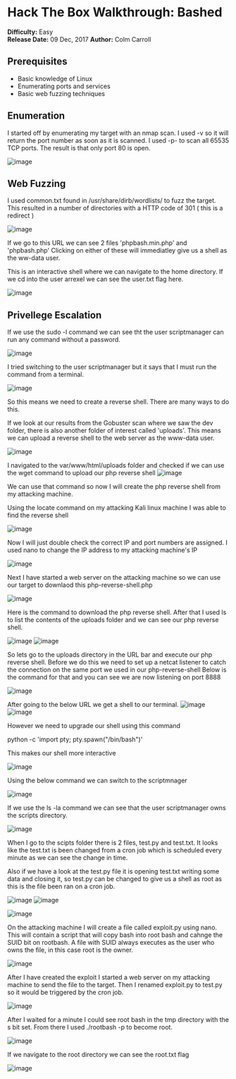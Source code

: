 # Hack The Box Walkthrough: Bashed
**Difficulty:** Easy  
**Release Date:** 09 Dec, 2017
**Author:** Colm Carroll


## Prerequisites
- Basic knowledge of Linux
- Enumerating ports and services
- Basic web fuzzing techniques



## Enumeration 

I started off by enumerating my target with an nmap scan.
I used -v so it will return the port number as soon as it is scanned. 
I used -p- to scan all 65535 TCP ports. The result is that only port 80 is open.

![image](https://github.com/user-attachments/assets/ad661d5d-0cab-46f2-93d0-ac93bc3b7eb5)

## Web Fuzzing 

I used common.txt found in /usr/share/dirb/wordlists/ to fuzz the target.
This resulted in a number of directories with a HTTP code of 301 ( this is a redirect ) 

![image](https://github.com/user-attachments/assets/2dce1f75-ffae-431e-9c50-58444a3ec085)


If we go to this URL we can see 2 files 'phpbash.min.php'	and 'phpbash.php'
Clicking on either of these will immediatley give us a shell as the ww-data user.

This is an interactive shell where we can navigate to the home directory.
If we cd into the user arrexel we can see the user.txt flag here. 

![image](https://github.com/user-attachments/assets/733cafc8-3d93-42d3-85b9-60c386e7a0ed)

## Privellege Escalation 

If we use the sudo -l command we can see tht the user scriptmanager can run any command without a password.

![image](https://github.com/user-attachments/assets/4c4a2205-d146-4da1-bba6-207b0f948c30)


I tried switching to the user scriptmanager but it says that I must run the command from a terminal.

![image](https://github.com/user-attachments/assets/fb77cbdd-08df-4092-92a2-818611814902)

So this means we need to create a reverse shell.
There are many ways to do this.

If we look at our results from the Gobuster scan where we saw the dev folder, there is also another folder of interest called 'uploads'.
This means we can upload a reverse shell to the web server as the www-data user.

![image](https://github.com/user-attachments/assets/032b1aa2-bb7f-41b0-874f-ec4e73e758a0)


I navigated to the var/www/html/uploads folder and checked if we can use the wget command to upload our php reverse shell
![image](https://github.com/user-attachments/assets/1fb978f7-ef51-401e-b2ff-7c1b6422c0b0)

We can use that command so now I will create the php reverse shell from my attacking machine.

Using the locate command on my attacking Kali linux machine I was able to find the reverse shell

![image](https://github.com/user-attachments/assets/a750842a-4b6d-4f79-add7-e116b640c770)

Now I will just double check the correct IP and port numbers are assigned.
I used nano to change the IP address to my attacking machine's IP

![image](https://github.com/user-attachments/assets/cc0f3fc5-72ac-4f0f-9c3f-f4d1d0a3f498)

Next I have started a web server on the attacking machine so we can use our target to downlaod this php-reverse-shell.php 

![image](https://github.com/user-attachments/assets/7a645662-e356-430b-8132-164d3cf16618)

Here is the command to download the php reverse shell.
After that I used ls to list the contents of the uploads folder and we can see our php reverse shell.

![image](https://github.com/user-attachments/assets/cbdb5962-911c-4f8d-b1ea-7f92d00bae48)
![image](https://github.com/user-attachments/assets/29b23b7c-eb0d-4e2f-b87a-0836594b079d)

So lets go to the uploads directory in the URL bar and execute our php reverse shell.
Before we do this we need to set up a netcat listener to catch the connection on the same port we used in our php-reverse-shell
Below is the command for that and you can see we are now listening on port 8888 

![image](https://github.com/user-attachments/assets/9bbe4542-332c-408a-bb3e-9a2e2f3a2b23)

After going to the below URL we get a shell to our terminal.
![image](https://github.com/user-attachments/assets/13cd6515-6f19-4602-9577-b44b7cbbf6c5)
![image](https://github.com/user-attachments/assets/3932e182-2902-4139-bfb7-e575e55048a9)


However we need to upgrade our shell using this command  

python -c 'import pty; pty.spawn("/bin/bash")' 

This makes our shell more interactive 

![image](https://github.com/user-attachments/assets/a2bd3f0d-8139-40bd-a2ba-30ba6c63f53a)

Using the below command we can switch to the scriptmnager 

![image](https://github.com/user-attachments/assets/57ce9a4b-46c4-40c4-a3c1-5600309c900e)

If we use the ls -la command we can see that the user scriptmanager owns the scripts directory.


![image](https://github.com/user-attachments/assets/f636a729-790a-4329-9baa-183356a0a813)

When I go to the scipts folder there is 2 files, test.py and test.txt.
It looks like the test.txt is been changed from a cron job which is scheduled every minute as we can see the change in time.

Also if we have a look at the test.py file it is opening test.txt writing some data and closing it, so test.py can be changed to give us a shell as root as this is the file been ran on a cron job. 


![image](https://github.com/user-attachments/assets/42d93928-2d73-4606-8805-a530033b0fe5)
![image](https://github.com/user-attachments/assets/666ad8f3-1a5d-4526-89ba-afc432a738d5)

![image](https://github.com/user-attachments/assets/59cfe7c1-c0a4-4fcb-a884-2035eb2f0018)

On the attacking machine I will create a file called exploit.py using nano.
This will contain a script that will copy bash into root bash and cahnge the SUID bit on rootbash.
A file with SUID always executes as the user who owns the file, in this case root is the owner. 


![image](https://github.com/user-attachments/assets/8e90550c-b6d3-41a0-b368-b7e150cbb480)

After I have created the exploit I started a web server on my attacking machine to send the file to the target.
Then I renamed exploit.py to test.py so it would be triggered by the cron job.

![image](https://github.com/user-attachments/assets/6622cbb8-403a-4efa-aa00-8d59b012cd6e)

After I waited for a minute I could see root bash in the tmp directory with the s bit set.
From there I used ./rootbash -p to become root. 

![image](https://github.com/user-attachments/assets/3a52b77e-40b0-4983-b02b-2cc3132cc8f3)

If we navigate to the root directory we can see the root.txt flag

![image](https://github.com/user-attachments/assets/435b147a-6a39-4ace-8386-c3daa5e2c848)





























